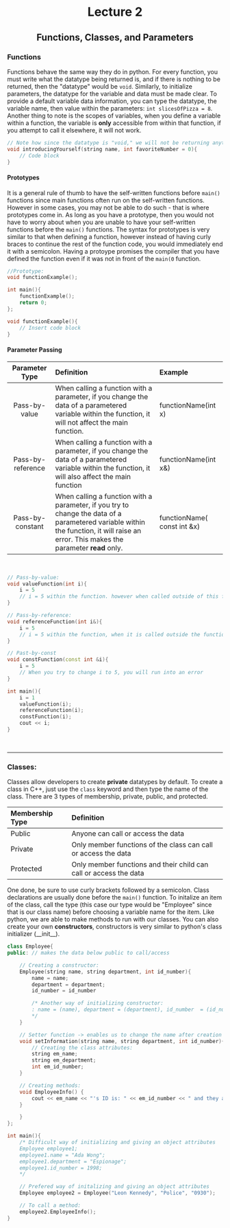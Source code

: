 <div align = "center">

# Lecture 2
## Functions, Classes, and Parameters

</div>

### Functions
Functions behave the same way they do in python. For every function, you must write what the datatype being returned is, and if there is nothing to be returned, then the "datatype" would be `void`. Similarly, to initialize parameters, the datatype for the variable and data must be made clear. To provide a default variable data information, you can type the datatype, the variable name, then value within the parameters: `int slicesOfPizza = 8`. Another thing to note is the scopes of variables, when you define a variable within a function, the variable is **only** accessible from within that function, if you attempt to call it elsewhere, it will not work. 

```C++
// Note how since the datatype is "void," we will not be returning anything
void introducingYourself(string name, int favoriteNumber = 0){
    // Code block
}

```

#### Prototypes

It is a general rule of thumb to have the self-written functions before `main()` functions since main functions often run on the self-written functions. However in some cases, you may not be able to do such - that is where prototypes come in. As long as you have a prototype, then you would not have to worry about when you are unable to have your self-written functions before the `main()` functions. The syntax for prototypes is very similar to that when defining a function, however instead of having curly braces to continue the rest of the function code, you would immediately end it with a semicolon. Having a protoype promises the compiler that you have defined the function even if it was not in front of the `main(0` function.

```C++
//Prototype:
void functionExample();

int main(){
    functionExample();
    return 0;
};

void functionExample(){
    // Insert code block
}
```
#### Parameter Passing

| Parameter Type | Definition | Example | 
| :---: | :--- | :--- |
| Pass-by-value | When calling a function with a parameter, if you change the data of a parametered variable within the function, it will not affect the main function. | functionName(int x) |
| Pass-by-reference | When calling a function with a parameter, if you change the data of a parametered variable within the function, it will also affect the main function | functionName(int x&) | 
| Pass-by-constant | When calling a function with a parameter, if you try to change the data of a parametered variable within the function, it will raise an error. This makes the parameter **read** only.| functionName( const int &x)| 

</br>

```C++
// Pass-by-value:
void valueFunction(int i){
    i = 5
    // i = 5 within the function. however when called outside of this function, it will still be 1
}

// Pass-by-reference:
void referenceFunction(int i&){
    i = 5
    // i = 5 within the function, when it is called outside the function, it will also be 5
}

// Past-by-const
void constFunction(const int &i){
    i = 5
    // When you try to change i to 5, you will run into an error
}

int main(){
    i = 1
    valueFunction(i);
    referenceFunction(i);
    constFunction(i);
    cout << i;
}
```

</br>

---

### Classes: 
Classes allow developers to create **private** datatypes by default. To create a class in C++, just use the `class` keyword and then type the name of the class. There are 3 types of membership, private, public, and protected.

<div align = "center">

| Membership Type | Definition | 
| :--- | :--- |
| Public | Anyone can call or access the data |
| Private | Only member functions of the class can call or access the data |
| Protected | Only member functions and their child can call or access the data|

</div>

One done, be sure to use curly brackets followed by a semicolon. Class declarations are usually done before the `main()` function. To initalize an item of the class, call the type (this case our type would be "Employee" since that is our class name) before choosing a variable name for the item. Like python, we are able to make methods to run with our classes. You can also create your own **constructors**, constructors is very similar to python's class initializer (\_\_init\_\_).

```C++
class Employee{
public: // makes the data below public to call/access  

    // Creating a constructor:
    Employee(string name, string department, int id_number){
        name = name;
        department = department;
        id_number = id_number

        /* Another way of initializing constructor:
        : name = (name), department = (department), id_number  = (id_number) {};
        */
    }

    // Setter function -> enables us to change the name after creation
    void setInformation(string name, string department, int id_number){
        // Creating the class attributes:
        string em_name;
        string em_department;
        int em_id_number;
    }

    // Creating methods:
    void EmployeeInfo() {
        cout << em_name << "'s ID is: " << em_id_number << " and they are in the " << em_department << " department." << endl;
    }

    }
};

int main(){
    /* Difficult way of initializing and giving an object attributes
    Employee employee1;
    employee1.name = "Ada Wong";
    employee1.department = "Espionage";
    employee1.id_number = 1998;
    */

    // Prefered way of initalizing and giving an object attributes
    Employee employee2 = Employee("Leon Kennedy", "Police", "0930");

    // To call a method:
    employee2.EmployeeInfo();
}
```
